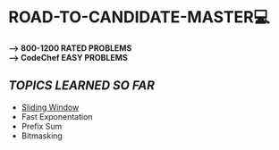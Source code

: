 # ROAD-TO-CANDIDATE-MASTER💻
**--> 800-1200 RATED PROBLEMS**\
**--> CodeChef EASY PROBLEMS**


## _**TOPICS LEARNED SO FAR**_
 - [Sliding Window](https://www.geeksforgeeks.org/window-sliding-technique)
 - Fast Exponentation
 - Prefix Sum
 - Bitmasking
